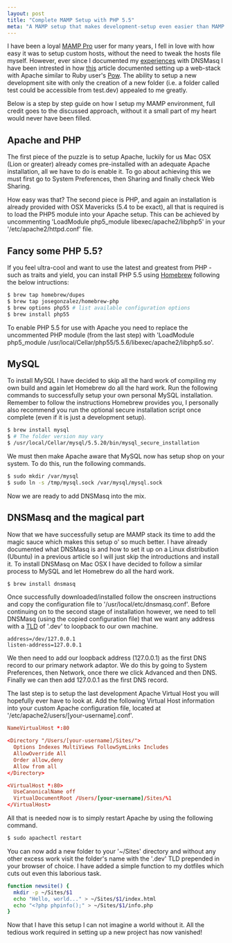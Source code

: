 ```yaml
---
layout: post
title: "Complete MAMP Setup with PHP 5.5"
meta: "A MAMP setup that makes development-setup even easier than MAMP Pro."
---
```


I have been a loyal [MAMP Pro](http://www.mamp.info/en/mamp-pro/) user for many years, I fell in love with how easy it was to setup custom hosts, without the need to tweak the hosts file myself.
However, ever since I documented my [experiences](http://eddmann.com/posts/dnsmasq-your-local-development-dns/) with DNSMasq I have been intrested in how [this](http://davidwinter.me/articles/2011/06/18/simple-local-web-development-with-apache-and-dnsmasq/) article documented setting up a web-stack with Apache similar to Ruby user's [Pow](http://pow.cx/).
The ability to setup a new development site with only the creation of a new folder (i.e. a folder called test could be accessible from test.dev) appealed to me greatly.
<!--more-->
Below is a step by step guide on how I setup my MAMP environment, full credit goes to the discussed approach, without it a small part of my heart would never have been filled.

## Apache and PHP

The first piece of the puzzle is to setup Apache, luckily for us Mac OSX (Lion or greater) already comes pre-installed with an adequate Apache installation, all we have to do is enable it.
To go about achieving this we must first go to System Preferences, then Sharing and finally check Web Sharing.

How easy was that? The second piece is PHP, and again an installation is already provided with OSX Mavericks (5.4 to be exact), all that is required is to load the PHP5 module into your Apache setup.
This can be achieved by uncommenting 'LoadModule php5_module libexec/apache2/libphp5' in your '/etc/apache2/httpd.conf' file.

## Fancy some PHP 5.5?

If you feel ultra-cool and want to use the latest and greatest from PHP - such as traits and yield, you can install PHP 5.5 using [Homebrew](http://brew.sh/) following the below intructions:

```bash
$ brew tap homebrew/dupes
$ brew tap josegonzalez/homebrew-php
$ brew options php55 # list available configuration options
$ brew install php55
```

To enable PHP 5.5 for use with Apache you need to replace the uncommented PHP module (from the last step) with 'LoadModule php5_module /usr/local/Cellar/php55/5.5.6/libexec/apache2/libphp5.so'.

## MySQL

To install MySQL I have decided to skip all the hard work of compiling my own build and again let Homebrew do all the hard work.
Run the following commands to successfully setup your own personal MySQL installation.
Remember to follow the instructions Homebrew provides you, I personally also recommend you run the optional secure installation script once complete (even if it is just a development setup).

```bash
$ brew install mysql
$ # The folder version may vary
$ /usr/local/Cellar/mysql/5.5.20/bin/mysql_secure_installation
```

We must then make Apache aware that MySQL now has setup shop on your system.
To do this, run the following commands.

```bash
$ sudo mkdir /var/mysql
$ sudo ln -s /tmp/mysql.sock /var/mysql/mysql.sock
```

Now we are ready to add DNSMasq into the mix.

## DNSMasq and the magical part

Now that we have successfully setup are MAMP stack its time to add the magic sauce which makes this setup o' so much better.
I have already documented what DNSMasq is and how to set it up on a Linux distribution (Ubuntu) in a previous article so I will just skip the introductions and install it.
To install DNSMasq on Mac OSX I have decided to follow a similar process to MySQL and let Homebrew do all the hard work.

```bash
$ brew install dnsmasq
```

Once successfully downloaded/installed follow the onscreen instructions and copy the configuration file to '/usr/local/etc/dnsmasq.conf'.
Before continuing on to the second stage of installation however, we need to tell DNSMasq (using the copied configuration file) that we want any address with a [TLD](http://en.wikipedia.org/wiki/Top-level_domain) of '.dev' to loopback to our own machine.

```text
address=/dev/127.0.0.1
listen-address=127.0.0.1
```

We then need to add our loopback address (127.0.0.1) as the first DNS record to our primary network adaptor.
We do this by going to System Preferences, then Network, once there we click Advanced and then DNS.
Finally we can then add 127.0.0.1 as the first DNS record.

The last step is to setup the last development Apache Virtual Host you will hopefully ever have to look at.
Add the following Virtual Host information into your custom Apache configuration file, located at '/etc/apache2/users/[your-username].conf'.

```conf
NameVirtualHost *:80

<Directory "/Users/[your-username]/Sites/">
  Options Indexes MultiViews FollowSymLinks Includes
  AllowOverride All
  Order allow,deny
  Allow from all
</Directory>

<VirtualHost *:80>
  UseCanonicalName off
  VirtualDocumentRoot /Users/[your-username]/Sites/%1
</VirtualHost>
```

All that is needed now is to simply restart Apache by using the following command.

```bash
$ sudo apachectl restart
```

You can now add a new folder to your '~/Sites' directory and without any other excess work visit the folder's name with the '.dev' TLD prepended in your browser of choice.
I have added a simple function to my dotfiles which cuts out even this laborious task.

```bash
function newsite() {
  mkdir -p ~/Sites/$1
  echo "Hello, world..." > ~/Sites/$1/index.html
  echo "<?php phpinfo();" > ~/Sites/$1/info.php
}
```

Now that I have this setup I can not imagine a world without it.
All the tedious work required in setting up a new project has now vanished!
